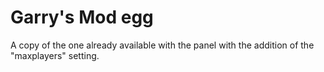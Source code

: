 # Garry's Mod egg

A copy of the one already available with the panel with the addition of the "maxplayers" setting.